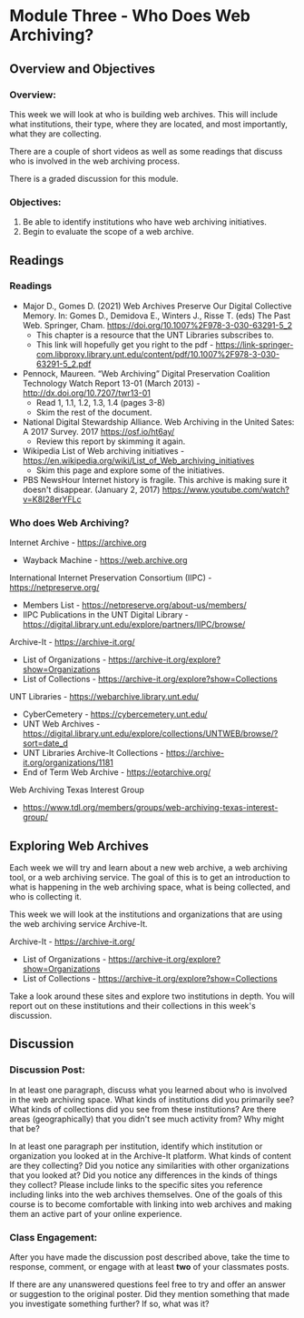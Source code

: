 # Module Three - Who Does Web Archiving?

## Overview and Objectives

### Overview: 
This week we will look at who is building web archives. This will include what institutions, their type, where they are located, and most importantly, what they are collecting. 

There are a couple of short videos as well as some readings that discuss who is involved in the web archiving process. 

There is a graded discussion for this module.

### Objectives: 
1. Be able to identify institutions who have web archiving initiatives. 
2. Begin to evaluate the scope of a web archive.

## Readings

### Readings

* Major D., Gomes D. (2021) Web Archives Preserve Our Digital Collective Memory. In: Gomes D., Demidova E., Winters J., Risse T. (eds) The Past Web. Springer, Cham. https://doi.org/10.1007%2F978-3-030-63291-5_2 
    * This chapter is a resource that the UNT Libraries subscribes to.
    * This link will hopefully get you right to the pdf - https://link-springer-com.libproxy.library.unt.edu/content/pdf/10.1007%2F978-3-030-63291-5_2.pdf 
* Pennock, Maureen. “Web Archiving” Digital Preservation Coalition Technology Watch Report 13-01 (March 2013) - http://dx.doi.org/10.7207/twr13-01
    * Read 1, 1.1, 1.2, 1.3, 1.4 (pages 3-8)
    * Skim the rest of the document.
* National Digital Stewardship Alliance. Web Archiving in the United Sates: A 2017 Survey. 2017 https://osf.io/ht6ay/
    * Review this report by skimming it again.
* Wikipedia List of Web archiving initiatives - https://en.wikipedia.org/wiki/List_of_Web_archiving_initiatives
    * Skim this page and explore some of the initiatives.
* PBS NewsHour Internet history is fragile. This archive is making sure it doesn't disappear. (January 2, 2017) https://www.youtube.com/watch?v=K8I28erYFLc 

### Who does Web Archiving?

Internet Archive - https://archive.org 
* Wayback Machine - https://web.archive.org

International Internet Preservation Consortium (IIPC) - https://netpreserve.org/ 
* Members List - https://netpreserve.org/about-us/members/
* IIPC Publications in the UNT Digital Library - https://digital.library.unt.edu/explore/partners/IIPC/browse/

Archive-It - https://archive-it.org/ 
* List of Organizations - https://archive-it.org/explore?show=Organizations
* List of Collections - https://archive-it.org/explore?show=Collections

UNT Libraries - https://webarchive.library.unt.edu/ 
* CyberCemetery - https://cybercemetery.unt.edu/
* UNT Web Archives - https://digital.library.unt.edu/explore/collections/UNTWEB/browse/?sort=date_d
* UNT Libraries Archive-It Collections - https://archive-it.org/organizations/1181
* End of Term Web Archive - https://eotarchive.org/

Web Archiving Texas Interest Group
* https://www.tdl.org/members/groups/web-archiving-texas-interest-group/ 

## Exploring Web Archives

Each week we will try and learn about a new web archive, a web archiving tool, or a web archiving service.  The goal of this is to get an introduction to what is happening in the web archiving space, what is being collected, and who is collecting it. 

This week we will look at the institutions and organizations that are using the web archiving service Archive-It. 

Archive-It - https://archive-it.org/ 

* List of Organizations - https://archive-it.org/explore?show=Organizations
* List of Collections - https://archive-it.org/explore?show=Collections

Take a look around these sites and explore two institutions in depth. You will report out on these institutions and their collections in this week's discussion.

## Discussion

### Discussion Post:

In at least one paragraph, discuss what you learned about who is involved in the web archiving space. What kinds of institutions did you primarily see? What kinds of collections did you see from these institutions? Are there areas (geographically) that you didn't see much activity from? Why might that be? 

In at least one paragraph per institution, identify which institution or organization you looked at in the Archive-It platform.  What kinds of content are they collecting? Did you notice any similarities with other organizations that you looked at?  Did you notice any differences in the kinds of things they collect? Please include links to the specific sites you reference including links into the web archives themselves. One of the goals of this course is to become comfortable with linking into web archives and making them an active part of your online experience. 

### Class Engagement:
After you have made the discussion post described above, take the time to response, comment, or engage with at least **two** of your classmates posts.  

If there are any unanswered questions feel free to try and offer an answer or suggestion to the original poster.  Did they mention something that made you investigate something further? If so, what was it? 
